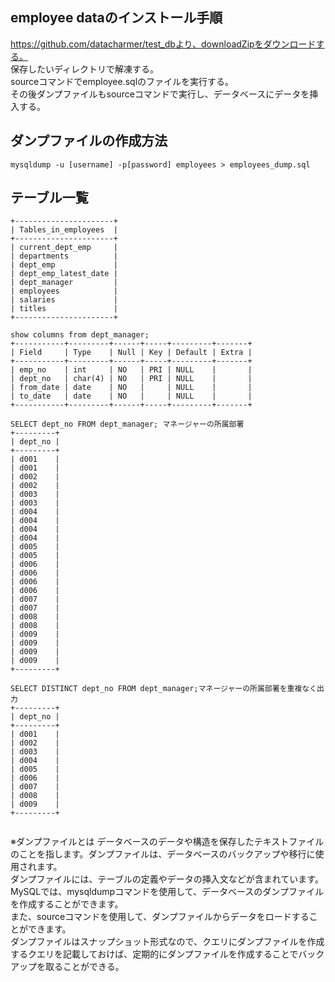 ## employee dataのインストール手順
https://github.com/datacharmer/test_dbより、downloadZipをダウンロードする。  
保存したいディレクトリで解凍する。  
sourceコマンドでemployee.sqlのファイルを実行する。  
その後ダンプファイルもsourceコマンドで実行し、データベースにデータを挿入する。



## ダンプファイルの作成方法
```
mysqldump -u [username] -p[password] employees > employees_dump.sql
```
## テーブル一覧
```
+----------------------+
| Tables_in_employees  |
+----------------------+
| current_dept_emp     |
| departments          |
| dept_emp             |
| dept_emp_latest_date |
| dept_manager         |
| employees            |
| salaries             |
| titles               |
+----------------------+

show columns from dept_manager;
+-----------+---------+------+-----+---------+-------+
| Field     | Type    | Null | Key | Default | Extra |
+-----------+---------+------+-----+---------+-------+
| emp_no    | int     | NO   | PRI | NULL    |       |
| dept_no   | char(4) | NO   | PRI | NULL    |       |
| from_date | date    | NO   |     | NULL    |       |
| to_date   | date    | NO   |     | NULL    |       |
+-----------+---------+------+-----+---------+-------+

SELECT dept_no FROM dept_manager; マネージャーの所属部署
+---------+
| dept_no |
+---------+
| d001    |
| d001    |
| d002    |
| d002    |
| d003    |
| d003    |
| d004    |
| d004    |
| d004    |
| d004    |
| d005    |
| d005    |
| d006    |
| d006    |
| d006    |
| d006    |
| d007    |
| d007    |
| d008    |
| d008    |
| d009    |
| d009    |
| d009    |
| d009    |
+---------+

SELECT DISTINCT dept_no FROM dept_manager;マネージャーの所属部署を重複なく出力
+---------+
| dept_no |
+---------+
| d001    |
| d002    |
| d003    |
| d004    |
| d005    |
| d006    |
| d007    |
| d008    |
| d009    |
+---------+


```














※ダンプファイルとは
データベースのデータや構造を保存したテキストファイルのことを指します。ダンプファイルは、データベースのバックアップや移行に使用されます。  
ダンプファイルには、テーブルの定義やデータの挿入文などが含まれています。MySQLでは、mysqldumpコマンドを使用して、データベースのダンプファイルを作成することができます。  
また、sourceコマンドを使用して、ダンプファイルからデータをロードすることができます。  
ダンプファイルはスナップショット形式なので、クエリにダンプファイルを作成するクエリを記載しておけば、定期的にダンプファイルを作成することでバックアップを取ることができる。
